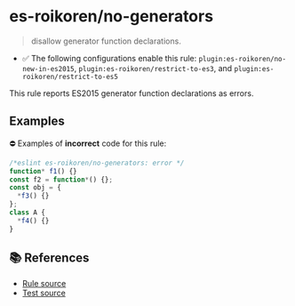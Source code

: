 # es-roikoren/no-generators
> disallow generator function declarations.

- ✅ The following configurations enable this rule: `plugin:es-roikoren/no-new-in-es2015`, `plugin:es-roikoren/restrict-to-es3`, and `plugin:es-roikoren/restrict-to-es5`

This rule reports ES2015 generator function declarations as errors.

## Examples

⛔ Examples of **incorrect** code for this rule:

```js
/*eslint es-roikoren/no-generators: error */
function* f1() {}
const f2 = function*() {};
const obj = {
  *f3() {}
};
class A {
  *f4() {}
}
```

## 📚 References

- [Rule source](https://github.com/roikoren755/eslint-plugin-es/blob/v3.0.1/src/rules/no-generators.ts)
- [Test source](https://github.com/roikoren755/eslint-plugin-es/blob/v3.0.1/tests/src/rules/no-generators.ts)
